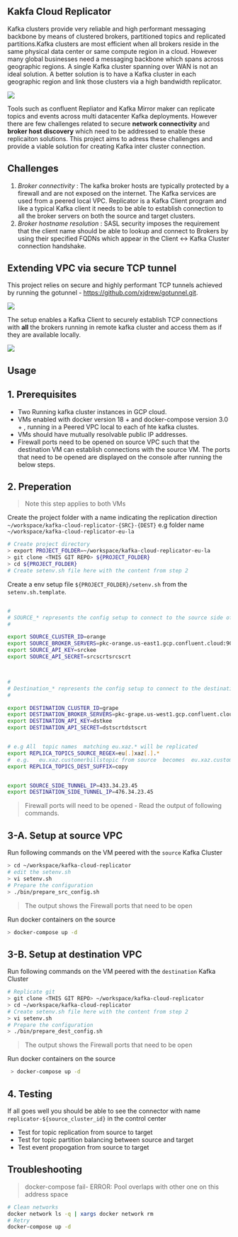## Kakfa Cloud Replicator

Kafka clusters provide very reliable and high performant messaging backbone by means of clustered brokers, partitioned topics and replicated partitions.Kafka clusters are most efficient when all brokers reside in the same physical data center or same compute region in a cloud. However many global businesses need a messaging backbone which spans across geographic regions. A single Kafka cluster spanning over WAN is not an ideal solution. A better solution is to have a Kafka cluster in each geographic region and link those clusters via a high bandwidth replicator.

<img src="docs/images/Replicator-01.svg" />

Tools such as confluent Repliator and Kafka Mirror maker can replicate topics and events across multi datacenter Kafka deployments. However there are few challenges related to secure __network connectivity__ and __broker host discovery__ which need to be addressed to enable these replicaiton solutions. This project aims to adress these challenges and provide a viable solution for creating Kafka inter cluster connection.

## Challenges

1. _Broker connectivity_ : The kafka broker hosts are typically protected by a firewall and are not exposed on the internet. The Kafka services are used from a peered local VPC. Replicator is a Kafka Client program and like a typical Kafka client it needs to be able to establish connection to all the broker servers on both the source and target clusters.
2. _Broker hostname resolution_ : SASL security imposes the requirement that the client name should be able to lookup and connect to Brokers by using their specified FQDNs which appear in the Client <-> Kafka Cluster connection handshake.

## Extending VPC via secure TCP tunnel

This project relies on secure and highly performant TCP tunnels achieved by running the gotunnel - https://github.com/xjdrew/gotunnel.git.


<img src="docs/images/Replicator-02.svg" />


The setup enables a Kafka Client to securely establish TCP connections with __all__ the brokers running in remote kafka cluster and access them as if they are available locally.

<img src="docs/images/Replicator-03.svg" />

## Usage

## 1. Prerequisites

* Two Running kafka cluster instances in GCP cloud. 
* VMs enabled with docker version 18 + and docker-compose version 3.0 + , running in a Peered VPC local to each of hte kafka clustes.
* VMs should have mutually resolvable public IP addresses.
* Firewall ports need to be opened on source VPC such that the destination VM can establish connections with the source VM. The ports that need to be opened are displayed on the console after running the below steps.

## 2. Preperation

> Note this step applies to both VMs

Create the project folder with a name indicating the replication direction  `~/workspace/kafka-cloud-replicator-{SRC}-{DEST}` e.g  folder name `~/workspace/kafka-cloud-replicator-eu-la`

```bash
# Create project directory
> export PROJECT_FOLDER=~/workspace/kafka-cloud-replicator-eu-la
> git clone <THIS GIT REPO> ${PROJECT_FOLDER}
> cd ${PROJECT_FOLDER}
# Create setenv.sh file here with the content from step 2
```

Create a env setup file `${PROJECT_FOLDER}/setenv.sh` from the `setenv.sh.template`.

```bash

#
# SOURCE_* represents the config setup to connect to the source side of the Repliator
#

export SOURCE_CLUSTER_ID=orange
export SOURCE_BROKER_SERVERS=pkc-orange.us-east1.gcp.confluent.cloud:9092,b0-pkc-orange.us-east1.gcp.confluent.cloud:9092,b1-pkc-orange.us-east1.gcp.confluent.cloud:9092
export SOURCE_API_KEY=srckee
export SOURCE_API_SECRET=srcscrtsrcscrt



#
# Destination_* represents the config setup to connect to the destination side of the Repliator
#

export DESTINATION_CLUSTER_ID=grape
export DESTINATION_BROKER_SERVERS=pkc-grape.us-west1.gcp.confluent.cloud:9092,b0-pkc-grape.us-west1.gcp.confluent.cloud:9092,b1-pkc-grape.us-west1.gcp.confluent.cloud:9092,b2-pkc-grape.us-west1.gcp.confluent.cloud:9092
export DESTINATION_API_KEY=dstkee
export DESTINATION_API_SECRET=dstscrtdstscrt


# e.g All  topic names  matching eu.xaz.* will be replicated
export REPLICA_TOPICS_SOURCE_REGEX=eu[.]xaz[.].*
#  e.g.   eu.xaz.customerbillstopic from source  becomes  eu.xaz.customerbillstopic.copy in target cluster
export REPLICA_TOPICS_DEST_SUFFIX=copy


export SOURCE_SIDE_TUNNEL_IP=433.34.23.45
export DESTINATION_SIDE_TUNNEL_IP=476.34.23.45

```
> Firewall ports will need to be opened - Read the output of following commands. 

## 3-A. Setup at source VPC

Run following commands on the VM peered with the `source` Kafka Cluster

```bash
> cd ~/workspace/kafka-cloud-replicator
# edit the setenv.sh
> vi setenv.sh
# Prepare the configuration
> ./bin/prepare_src_config.sh
```

>  The output shows the Firewall ports that need to be open

Run docker containers on the source

```bash
> docker-compose up -d
```

## 3-B. Setup at destination VPC

Run following commands on the VM peered with the `destination` Kafka Cluster

```bash
# Replicate git
> git clone <THIS GIT REPO> ~/workspace/kafka-cloud-replicator
> cd ~/workspace/kafka-cloud-replicator
# Create setenv.sh file here with the content from step 2
> vi setenv.sh
# Prepare the configuration
> ./bin/prepare_dest_config.sh
```

> The output shows the Firewall ports that need to be open

Run docker containers on the source

```bash
 > docker-compose up -d
```

## 4. Testing

If all goes well you should be able to see the connector with name `replicator-${source_cluster_id}` in the control center

* Test for topic replication from source to target
* Test for topic partition balancing between source and target
* Test event propogation from source to target

## Troubleshooting

> docker-compose fail- ERROR: Pool overlaps with other one on this address space
```bash
# Clean networks
docker network ls -q | xargs docker network rm
# Retry
docker-compose up -d
```